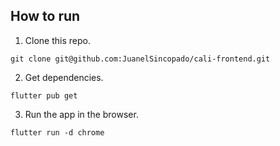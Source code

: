 ## How to run

1. Clone this repo.

```
git clone git@github.com:JuanelSincopado/cali-frontend.git
```

2. Get dependencies.

```
flutter pub get
```

3. Run the app in the browser.

```
flutter run -d chrome
```
